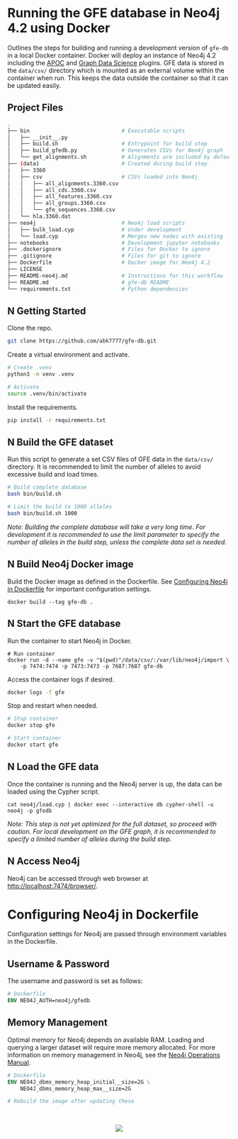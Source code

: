# Running the GFE database in Neo4j 4.2 using Docker
Outlines the steps for building and running a development version of `gfe-db` in a local Docker container. Docker will deploy an instance of Neo4j 4.2 including the [APOC](https://neo4j.com/labs/apoc/4.1/) and [Graph Data Science](https://neo4j.com/docs/graph-data-science/current/) plugins. GFE data is stored in the `data/csv/` directory which is mounted as an external volume within the container when run. This keeps the data outside the container so that it can be updated easily.

## Project Files
```bash
.
├── bin                             # Executable scripts
│   ├── __init__.py
│   ├── build.sh                    # Entrypoint for build step
│   ├── build_gfedb.py              # Generates CSVs for Neo4j graph
│   └── get_alignments.sh           # Alignments are included by default            
├── (data)                          # Created during build step
│   ├── 3360
│   ├── csv                         # CSVs loaded into Neo4j
│   │   ├── all_alignments.3360.csv
│   │   ├── all_cds.3360.csv
│   │   ├── all_features.3360.csv
│   │   ├── all_groups.3360.csv
│   │   └── gfe_sequences.3360.csv
│   └── hla.3360.dat
├── neo4j                           # Neo4j load scripts
│   ├── bulk_load.cyp               # Under development
│   └── load.cyp                    # Merges new nodes with existing
├── notebooks                       # Development jupyter notebooks
├── .dockerignore                   # Files for Docker to ignore
├── .gitignore                      # Files for git to ignore
├── Dockerfile                      # Docker image for Neo4j 4.2
├── LICENSE
├── README-neo4j.md                 # Instructions for this workflow
├── README.md                       # gfe-db README
└── requirements.txt                # Python dependencies
```
## N Getting Started
Clone the repo.
```bash
git clone https://github.com/abk7777/gfe-db.git
```
Create a virtual environment and activate.
```bash
# Create .venv
python3 -m venv .venv

# Activate
source .venv/bin/activate
```
Install the requirements.
```bash
pip install -r requirements.txt
```

## N Build the GFE dataset
Run this script to generate a set CSV files of GFE data in the `data/csv/` directory. It is recommended to limit the number of alleles to avoid excessive build and load times.
```bash
# Build complete database
bash bin/build.sh

# Limit the build to 1000 alleles
bash bin/build.sh 1000
```
*Note: Building the complete database will take a very long time. For development it is recommended to use the limit parameter to specify the number of alleles in the build step, unless the complete data set is needed.*

## N Build Neo4j Docker image
Build the Docker image as defined in the Dockerfile. See [Configuring Neo4j in Dockerfile](#Configuring-Neo4j-in-Dockerfile) for important configuration settings.
```
docker build --tag gfe-db .
```

## N Start the GFE database
Run the container to start Neo4j in Docker.
```
# Run container
docker run -d --name gfe -v "$(pwd)"/data/csv/:/var/lib/neo4j/import \
    -p 7474:7474 -p 7473:7473 -p 7687:7687 gfe-db
```
Access the container logs if desired.
```bash
docker logs -f gfe
```
Stop and restart when needed.
```bash
# Stop container
docker stop gfe

# Start container
docker start gfe
```
## N Load the GFE data
Once the container is running and the Neo4j server is up, the data can be loaded using the Cypher script.
```
cat neo4j/load.cyp | docker exec --interactive db cypher-shell -u neo4j -p gfedb
```
*Note: This step is not yet optimized for the full dataset, so proceed with caution. For local development on the GFE graph, it is recommended to specify a limited number of alleles during the build step.*
## N Access Neo4j
Neo4j can be accessed through web browser at [http://localhost:7474/browser/](http://localhost:7474/browser/).

# Configuring Neo4j in Dockerfile
Configuration settings for Neo4j are passed through environment variables in the Dockerfile.
## Username & Password
The username and password is set as follows:
```Dockerfile
# Dockerfile
ENV NEO4J_AUTH=neo4j/gfedb
```
## Memory Management
Optimal memory for Neo4j depends on available RAM. Loading and querying a larger dataset will require more memory allocated. For more information on memory management in Neo4j, see the [Neo4j Operations Manual](https://neo4j.com/docs/operations-manual/current/performance/memory-configuration/).
```Dockerfile
# Dockerfile
ENV NEO4J_dbms_memory_heap_initial__size=2G \
    NEO4J_dbms_memory_heap_max__size=2G

# Rebuild the image after updating these
```
<br>

<p align="center">
  <img src="https://bethematch.org/content/site/images/btm_logo.png">
</p>